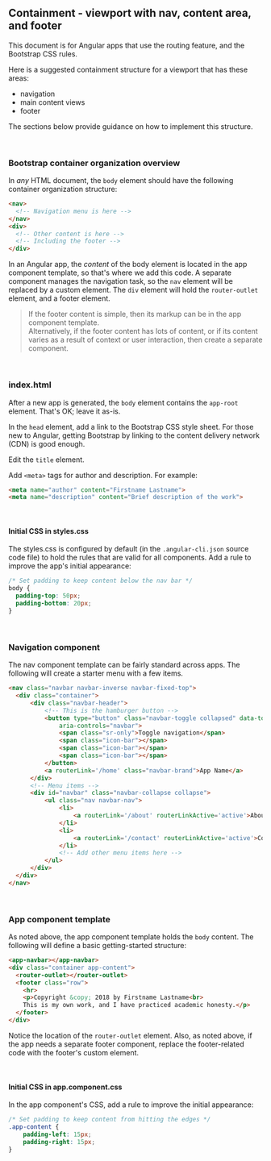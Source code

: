 ## Containment - viewport with nav, content area, and footer

This document is for Angular apps that use the routing feature, and the Bootstrap CSS rules.

Here is a suggested containment structure for a viewport that has these areas:
* navigation 
* main content views 
* footer

The sections below provide guidance on how to implement this structure.

<br>

### Bootstrap container organization overview

In *any* HTML document, the `body` element should have the following container organization structure:

```html
<nav>
  <!-- Navigation menu is here -->
</nav>
<div>
  <!-- Other content is here -->
  <!-- Including the footer -->
</div>
```

In an Angular app, the *content* of the body element is located in the app component template, so that's where we add this code. A separate component manages the navigation task, so the `nav` element will be replaced by a custom element. The `div` element will hold the `router-outlet` element, and a footer element.

> If the footer content is simple, then its markup can be in the app component template.  
> Alternatively, if the footer content has lots of content, or if its content varies as a result of context or user interaction, then create a separate component. 

<br>

### index.html

After a new app is generated, the `body` element contains the `app-root` element. That's OK; leave it as-is. 

In the `head` element, add a link to the Bootstrap CSS style sheet. For those new to Angular, getting Bootstrap by linking to the content delivery network (CDN) is good enough. 

Edit the `title` element. 

Add `<meta>` tags for author and description. For example:

```html
<meta name="author" content="Firstname Lastname">
<meta name="description" content="Brief description of the work">
```

<br>

#### Initial CSS in styles.css

The styles.css is configured by default (in the `.angular-cli.json` source code file) to hold the rules that are valid for all components. Add a rule to improve the app's initial appearance:

```css
/* Set padding to keep content below the nav bar */
body {
  padding-top: 50px;
  padding-bottom: 20px;
}
```

<br>

### Navigation component

The nav component template can be fairly standard across apps. The following will create a starter menu with a few items. 

```html
<nav class="navbar navbar-inverse navbar-fixed-top">
  <div class="container">
      <div class="navbar-header">
          <!-- This is the hamburger button -->
          <button type="button" class="navbar-toggle collapsed" data-toggle="collapse" data-target="#navbar" aria-expanded="false"
              aria-controls="navbar">
              <span class="sr-only">Toggle navigation</span>
              <span class="icon-bar"></span>
              <span class="icon-bar"></span>
              <span class="icon-bar"></span>
          </button>
          <a routerLink='/home' class="navbar-brand">App Name</a>
      </div>
      <!-- Menu items -->
      <div id="navbar" class="navbar-collapse collapse">
          <ul class="nav navbar-nav">
              <li>
                  <a routerLink='/about' routerLinkActive='active'>About</a>
              </li>
              <li>
                  <a routerLink='/contact' routerLinkActive='active'>Contact</a>
              </li>
              <!-- Add other menu items here -->
          </ul>
      </div>
  </div>
</nav>
```

<br>

### App component template

As noted above, the app component template holds the `body` content. The following will define a basic getting-started structure:

```html
<app-navbar></app-navbar>
<div class="container app-content">
  <router-outlet></router-outlet>
  <footer class="row">
    <hr>
    <p>Copyright &copy; 2018 by Firstname Lastname<br>
    This is my own work, and I have practiced academic honesty.</p>
  </footer>
</div>
```

Notice the location of the `router-outlet` element. Also, as noted above, if the app needs a separate footer component, replace the footer-related code with the footer's custom element. 

<br>

#### Initial CSS in app.component.css

In the app component's CSS, add a rule to improve the initial appearance:

```css
/* Set padding to keep content from hitting the edges */
.app-content {
    padding-left: 15px;
    padding-right: 15px;
}
```

<br>
